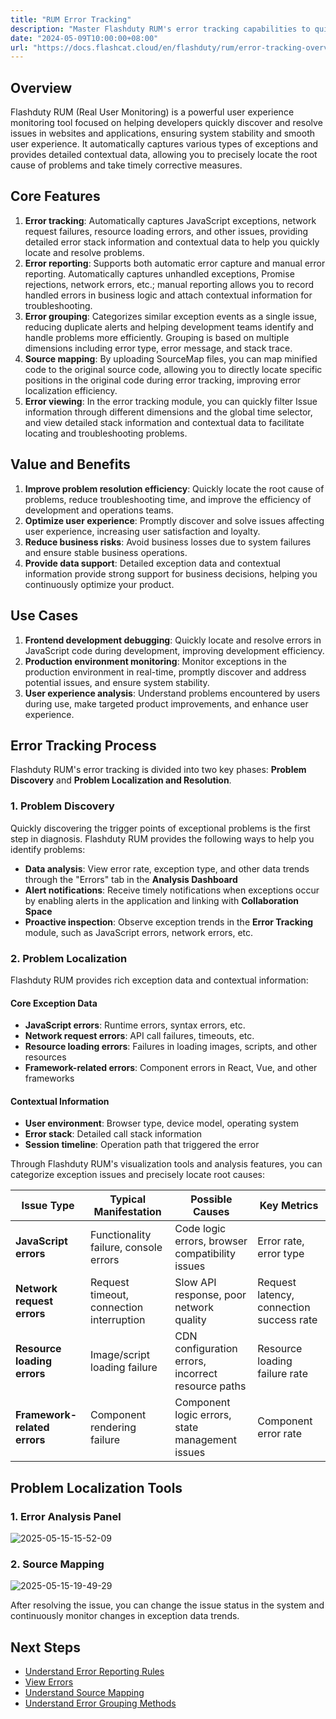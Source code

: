 ```yaml
---
title: "RUM Error Tracking"
description: "Master Flashduty RUM's error tracking capabilities to quickly discover and resolve website issues."
date: "2024-05-09T10:00:00+08:00"
url: "https://docs.flashcat.cloud/en/flashduty/rum/error-tracking-overview?nav=01JCQ7A4N4WRWNXW8EWEHXCMF5"
---
```


## Overview

Flashduty RUM (Real User Monitoring) is a powerful user experience monitoring tool focused on helping developers quickly discover and resolve issues in websites and applications, ensuring system stability and smooth user experience. It automatically captures various types of exceptions and provides detailed contextual data, allowing you to precisely locate the root cause of problems and take timely corrective measures.

## Core Features

1. **Error tracking**: Automatically captures JavaScript exceptions, network request failures, resource loading errors, and other issues, providing detailed error stack information and contextual data to help you quickly locate and resolve problems.
2. **Error reporting**: Supports both automatic error capture and manual error reporting. Automatically captures unhandled exceptions, Promise rejections, network errors, etc.; manual reporting allows you to record handled errors in business logic and attach contextual information for troubleshooting.
3. **Error grouping**: Categorizes similar exception events as a single issue, reducing duplicate alerts and helping development teams identify and handle problems more efficiently. Grouping is based on multiple dimensions including error type, error message, and stack trace.
4. **Source mapping**: By uploading SourceMap files, you can map minified code to the original source code, allowing you to directly locate specific positions in the original code during error tracking, improving error localization efficiency.
5. **Error viewing**: In the error tracking module, you can quickly filter Issue information through different dimensions and the global time selector, and view detailed stack information and contextual data to facilitate locating and troubleshooting problems.

## Value and Benefits

1. **Improve problem resolution efficiency**: Quickly locate the root cause of problems, reduce troubleshooting time, and improve the efficiency of development and operations teams.
2. **Optimize user experience**: Promptly discover and solve issues affecting user experience, increasing user satisfaction and loyalty.
3. **Reduce business risks**: Avoid business losses due to system failures and ensure stable business operations.
4. **Provide data support**: Detailed exception data and contextual information provide strong support for business decisions, helping you continuously optimize your product.

## Use Cases

1. **Frontend development debugging**: Quickly locate and resolve errors in JavaScript code during development, improving development efficiency.
2. **Production environment monitoring**: Monitor exceptions in the production environment in real-time, promptly discover and address potential issues, and ensure system stability.
3. **User experience analysis**: Understand problems encountered by users during use, make targeted product improvements, and enhance user experience.

## Error Tracking Process

Flashduty RUM's error tracking is divided into two key phases: **Problem Discovery** and **Problem Localization and Resolution**.

### 1. Problem Discovery

Quickly discovering the trigger points of exceptional problems is the first step in diagnosis. Flashduty RUM provides the following ways to help you identify problems:

- **Data analysis**: View error rate, exception type, and other data trends through the "Errors" tab in the **Analysis Dashboard**
- **Alert notifications**: Receive timely notifications when exceptions occur by enabling alerts in the application and linking with **Collaboration Space**
- **Proactive inspection**: Observe exception trends in the **Error Tracking** module, such as JavaScript errors, network errors, etc.

### 2. Problem Localization

Flashduty RUM provides rich exception data and contextual information:

#### Core Exception Data

- **JavaScript errors**: Runtime errors, syntax errors, etc.
- **Network request errors**: API call failures, timeouts, etc.
- **Resource loading errors**: Failures in loading images, scripts, and other resources
- **Framework-related errors**: Component errors in React, Vue, and other frameworks

#### Contextual Information

- **User environment**: Browser type, device model, operating system
- **Error stack**: Detailed call stack information
- **Session timeline**: Operation path that triggered the error

Through Flashduty RUM's visualization tools and analysis features, you can categorize exception issues and precisely locate root causes:

| Issue Type | Typical Manifestation | Possible Causes | Key Metrics |
| ---------- | --------------------- | --------------- | ----------- |
| **JavaScript errors** | Functionality failure, console errors | Code logic errors, browser compatibility issues | Error rate, error type |
| **Network request errors** | Request timeout, connection interruption | Slow API response, poor network quality | Request latency, connection success rate |
| **Resource loading errors** | Image/script loading failure | CDN configuration errors, incorrect resource paths | Resource loading failure rate |
| **Framework-related errors** | Component rendering failure | Component logic errors, state management issues | Component error rate |

## Problem Localization Tools

### 1. Error Analysis Panel

![2025-05-15-15-52-09](https://docs-cdn.flashcat.cloud/imges/png/7eaffcd3d631d03ffb553f8956ff94ac.png)

### 2. Source Mapping

![2025-05-15-19-49-29](https://docs-cdn.flashcat.cloud/imges/png/551f3fdc7eef25ac2888f71db87b9f69.png)

After resolving the issue, you can change the issue status in the system and continuously monitor changes in exception data trends.

## Next Steps

- [Understand Error Reporting Rules](https://docs.flashcat.cloud/en/flashduty/rum/error-event?nav=01JCQ7A4N4WRWNXW8EWEHXCMF5)
- [View Errors](https://docs.flashcat.cloud/en/flashduty/rum/error-tracking-explorer?nav=01JCQ7A4N4WRWNXW8EWEHXCMF5)
- [Understand Source Mapping](https://docs.flashcat.cloud/en/flashduty/rum/sourcemap?nav=01JCQ7A4N4WRWNXW8EWEHXCMF5)
- [Understand Error Grouping Methods](https://docs.flashcat.cloud/en/flashduty/rum/error-grouping?nav=01JCQ7A4N4WRWNXW8EWEHXCMF5) 